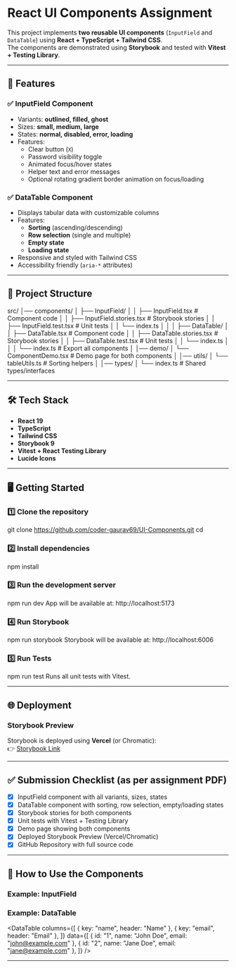 # React UI Components Assignment

This project implements **two reusable UI components** (`InputField` and `DataTable`) using **React + TypeScript + Tailwind CSS**.  
The components are demonstrated using **Storybook** and tested with **Vitest + Testing Library**.  

---

## 🚀 Features

### ✅ InputField Component
- Variants: **outlined, filled, ghost**
- Sizes: **small, medium, large**
- States: **normal, disabled, error, loading**
- Features:
  - Clear button (`X`)
  - Password visibility toggle
  - Animated focus/hover states
  - Helper text and error messages
  - Optional rotating gradient border animation on focus/loading

### ✅ DataTable Component
- Displays tabular data with customizable columns
- Features:
  - **Sorting** (ascending/descending)
  - **Row selection** (single and multiple)
  - **Empty state**
  - **Loading state**
- Responsive and styled with Tailwind CSS
- Accessibility friendly (`aria-*` attributes)

---

## 📂 Project Structure

src/
│── components/
│   ├── InputField/
│   │   ├── InputField.tsx          # Component code
│   │   ├── InputField.stories.tsx  # Storybook stories
│   │   ├── InputField.test.tsx     # Unit tests
│   │   └── index.ts
│   │
│   ├── DataTable/
│   │   ├── DataTable.tsx           # Component code
│   │   ├── DataTable.stories.tsx   # Storybook stories
│   │   ├── DataTable.test.tsx      # Unit tests
│   │   └── index.ts
│   │
│   └── index.ts                    # Export all components
│
│── demo/
│   └── ComponentDemo.tsx           # Demo page for both components
│
│── utils/
│   └── tableUtils.ts               # Sorting helpers
│
│── types/
│   └── index.ts                    # Shared types/interfaces

---

## 🛠️ Tech Stack
- **React 19**
- **TypeScript**
- **Tailwind CSS**
- **Storybook 9**
- **Vitest + React Testing Library**
- **Lucide Icons**

---

## 🖥️ Getting Started

### 1️⃣ Clone the repository
git clone https://github.com/coder-gaurav69/UI-Components.git
cd <your-repo>

### 2️⃣ Install dependencies
npm install

### 3️⃣ Run the development server
npm run dev
App will be available at: http://localhost:5173

### 4️⃣ Run Storybook
npm run storybook
Storybook will be available at: http://localhost:6006

### 5️⃣ Run Tests
npm run test
Runs all unit tests with Vitest.

---

## 🌐 Deployment

### Storybook Preview
Storybook is deployed using **Vercel** (or Chromatic):  
👉 [Storybook Link](https://ui-components-ruddy.vercel.app)

---

## ✅ Submission Checklist (as per assignment PDF)
- [x] InputField component with all variants, sizes, states
- [x] DataTable component with sorting, row selection, empty/loading states
- [x] Storybook stories for both components
- [x] Unit tests with Vitest + Testing Library
- [x] Demo page showing both components
- [x] Deployed Storybook Preview (Vercel/Chromatic)
- [x] GitHub Repository with full source code

---

## 📖 How to Use the Components

### Example: InputField
<InputField
  label="Username"
  placeholder="Enter your username"
  variant="outlined"
  size="md"
  showClear
  helperText="This will be your public name"
/>

### Example: DataTable
<DataTable
  columns={[
    { key: "name", header: "Name" },
    { key: "email", header: "Email" },
  ]}
  data={[
    { id: "1", name: "John Doe", email: "john@example.com" },
    { id: "2", name: "Jane Doe", email: "jane@example.com" },
  ]}
/>

---

